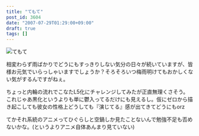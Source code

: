 ```yaml
---
title: "てもて"
post_id: 3604
date: "2007-07-29T01:29:00+09:00"
draft: true
tags: []
---
```



![てもて](https://danmaq.com/image/misc/L2_s.jpg)

相変わらず雨ばかりでどうにもすっきりしない気分の日々が続いていますが、皆様お元気でいらっしゃいますでしょうか？そろそろいつ梅雨明けてもおかしくない気がするんですがねぇ。

ちょっと内輪の流れでこなたL5化にチャレンジしてみたが正直無理くさそう。これじゃあ黒化というよりも単に鬱入ってるだけにも見えるし。仮にゼロから描き起こしても彼女の性格上どうしても『演じてる』感が出てきてどうにもorz

てかそれ系統のアニメってひぐらしと空鍋しか見たことないんで勉強不足も否めないかな。(というよりアニメ自体あんまり見ていない)
